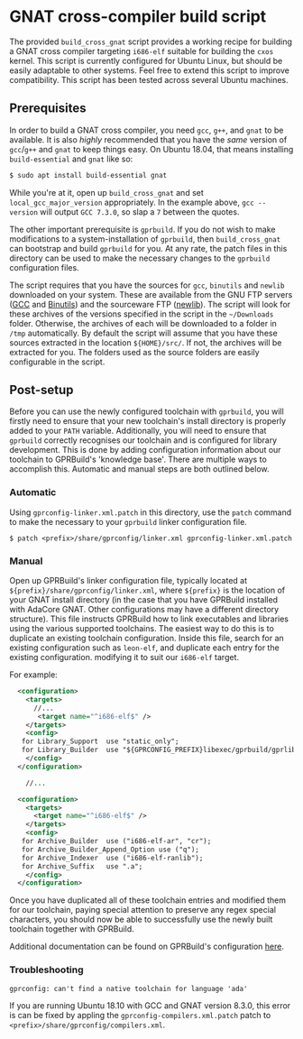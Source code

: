 # GNAT cross-compiler build script

The provided `build_cross_gnat` script provides a working recipe for building a GNAT cross compiler targeting `i686-elf` suitable for building the `cxos` kernel.
This script is currently configured for Ubuntu Linux, but should be easily adaptable to other systems. Feel free to extend this script to improve compatibility. This script has been tested across several Ubuntu machines.

## Prerequisites

In order to build a GNAT cross compiler, you need `gcc`, `g++`, and `gnat` to be available. It is also *highly* recommended that you have the *same* version of `gcc`/`g++` and `gnat` to keep things easy. On Ubuntu 18.04, that means installing `build-essential` and `gnat` like so:

```sh
$ sudo apt install build-essential gnat
```

While you're at it, open up `build_cross_gnat` and set `local_gcc_major_version` appropriately. In the example above, `gcc --version` will output `GCC 7.3.0`, so slap a `7` between the quotes.

The other important prerequisite is `gprbuild`. If you do not wish to make modifications to a system-installation of `gprbuild`, then `build_cross_gnat` can bootstrap and build `gprbuild` for you. At any rate, the patch files in this directory can be used to make the necessary changes to the `gprbuild` configuration files.

The script requires that you have the sources for `gcc`, `binutils` and `newlib` downloaded on your system. These are available from the GNU FTP servers ([GCC](https://ftp.gnu.org/gnu/gcc/) and [Binutils](https://ftp.gnu.org/gnu/binutils/)) and the sourceware FTP ([newlib](ftp://sourceware.org/pub/newlib/index.html)). The script will look for these archives of the versions specified in the script in the `~/Downloads` folder. Otherwise, the archives of each will be downloaded to a folder in `/tmp` automatically. By default the script will assume that you have these sources extracted in the location `${HOME}/src/`. If not, the archives will be extracted for you. The folders used as the source folders are easily configurable in the script.

## Post-setup

Before you can use the newly configured toolchain with `gprbuild`, you will firstly need to ensure that your new toolchain's install directory is properly added to your `PATH` variable.
Additionally, you will need to ensure that `gprbuild` correctly recognises our toolchain and is configured for library development. This is done by adding configuration information about our toolchain to GPRBuild's 'knowledge base'. There are multiple ways to accomplish this. Automatic and manual steps are both outlined below.

### Automatic

Using `gprconfig-linker.xml.patch` in this directory, use the `patch` command to make the necessary to your `gprbuild` linker configuration file.

```
$ patch <prefix>/share/gprconfig/linker.xml gprconfig-linker.xml.patch
```

### Manual

Open up GPRBuild's linker configuration file, typically located at `${prefix}/share/gprconfig/linker.xml`, where `${prefix}` is the location of your GNAT install directory (in the case that you have GPRBuild installed with AdaCore GNAT. Other configurations may have a different directory structure). This file instructs GPRBuild how to link executables and libraries using the various supported toolchains.
The easiest way to do this is to duplicate an existing toolchain configuration. Inside this file, search for an existing configuration such as `leon-elf`, and duplicate each entry for the existing configuration. modifying it to suit our `i686-elf` target.

For example:
```xml
  <configuration>
    <targets>
      //...
       <target name="^i686-elf$" />
    </targets>
    <config>
   for Library_Support  use "static_only";
   for Library_Builder  use "${GPRCONFIG_PREFIX}libexec/gprbuild/gprlib";
    </config>
  </configuration>

	//...

  <configuration>
    <targets>
      <target name="^i686-elf$" />
    </targets>
    <config>
   for Archive_Builder  use ("i686-elf-ar", "cr");
   for Archive_Builder_Append_Option use ("q");
   for Archive_Indexer  use ("i686-elf-ranlib");
   for Archive_Suffix   use ".a";
    </config>
  </configuration>
```

Once you have duplicated all of these toolchain entries and modified them for our toolchain, paying special attention to preserve any regex special characters, you should now be able to successfully use the newly built toolchain together with GPRBuild.

Additional documentation can be found on GPRBuild's configuration [here](http://docs.adacore.com/live/wave/gprbuild/html/gprbuild_ug/gprbuild_ug/companion_tools.html).

### Troubleshooting


`gprconfig: can't find a native toolchain for language 'ada'`

If you are running Ubuntu 18.10 with GCC and GNAT version 8.3.0, 
this error is can be fixed by appling the `gprconfig-compilers.xml.patch` patch to `<prefix>/share/gprconfig/compilers.xml`.

